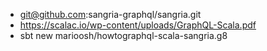 * git@github.com:sangria-graphql/sangria.git
* https://scalac.io/wp-content/uploads/GraphQL-Scala.pdf
* sbt new marioosh/howtographql-scala-sangria.g8

